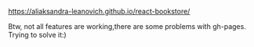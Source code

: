 https://aliaksandra-leanovich.github.io/react-bookstore/


Btw, not all features are working,there are some problems with gh-pages. Trying to solve it:)
